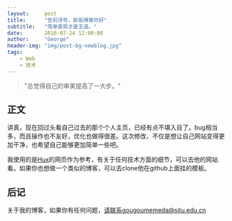 ```yaml
---
layout:     post
title:      "告别浮夸，新版博客你好"
subtitle:   "简单直观才是王道。"
date:       2016-07-24 12:00:00
author:     "George"
header-img: "img/post-bg-newblog.jpg"
tags:
    - Web
    - 技术
---
```


> "总觉得自己的审美提高了一大步。"


## 正文

讲真，现在回过头看自己过去的那个个人主页，已经有点不堪入目了。bug相当多，而且操作也不友好，优化也做得很差。这次修改，不仅是想让自己网站变得更加干净，也希望自己能够更加简单一些吧。

我使用的是[Hux](http://huangxuan.me)的网页作为参考，有关于任何技术方面的细节，可以去他的网站看。如果你也想做一个类似的博客，可以去clone他在github上面挂的模板。


## 后记

关于我的博客，如果你有任何问题，请联系gougoumemeda@sjtu.edu.cn







